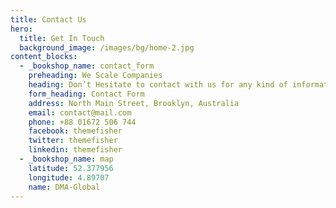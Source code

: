 ```yaml
---
title: Contact Us
hero:
  title: Get In Touch
  background_image: /images/bg/home-2.jpg
content_blocks:
  - _bookshop_name: contact_form
    preheading: We Scale Companies
    heading: Don’t Hesitate to contact with us for any kind of information
    form_heading: Contact Form
    address: North Main Street, Brooklyn, Australia
    email: contact@mail.com
    phone: +88 01672 506 744
    facebook: themefisher
    twitter: themefisher
    linkedin: themefisher
  - _bookshop_name: map
    latitude: 52.377956
    longitude: 4.89707
    name: DMA-Global
---
```

